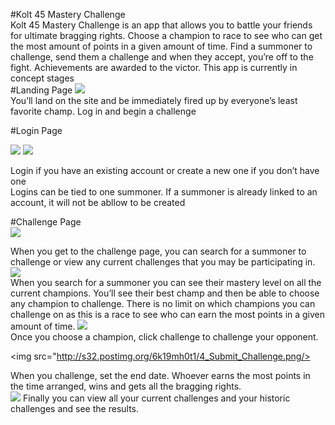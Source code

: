 #Kolt 45 Mastery Challenge
 <br/>
Kolt 45 Mastery Challenge is an app that allows you to battle your friends for ultimate bragging rights. Choose a champion to race to see who can get the most amount of points in a given amount of time. Find a summoner to challenge, send them a challenge and when they accept, you’re off to the fight. Achievements are awarded to the victor. This app is currently in concept stages
 <br/>
#Landing Page
<img src="http://s32.postimg.org/maqhagsid/Landing.png"/>
 <br/>
You’ll land on the site and be immediately fired up by everyone’s least favorite champ. Log in and begin a challenge
  <br/>

#Login Page

<img src="http://s32.postimg.org/az5g34s45/Login1.png"/>

<img src="http://s32.postimg.org/6kagdyfkl/Login2.png"/>

 <br/>
 
Login if you have an existing account or create a new one if you don’t have one
 <br/>
Logins can be tied to one summoner. If a summoner is already linked to an account, it will not be abllow to be created

  

#Challenge Page
 <br/>
<img src="http://s32.postimg.org/v7oouhiz9/1_Challenge_Page.png"/>

When you get to the challenge page, you can search for a summoner to challenge or view any current challenges that you may be participating in. 
<img src="http://s32.postimg.org/kiflfywk5/2_View_Summoner_Info.png"/> <br/>
When you search for a summoner you can see their mastery level on all the current champions. You’ll see their best champ and then be able to choose any champion to challenge. There is no limit on which champions you can challenge on as this is a race to see who can earn the most points in a given amount of time. 
 <img src="http://s32.postimg.org/tvkrxtpp1/3_View_Mastery_Info.png"/><br/>
Once you choose a champion, click challenge to challenge your opponent.

  <img src="http://s32.postimg.org/6k19mh0t1/4_Submit_Challenge.png/><br/>

When you challenge, set the end date. Whoever earns the most points in the time arranged, wins and gets all the bragging rights. 
  <br/>
<img src="http://s32.postimg.org/d7kjn7x3p/5_View_Challenges.png"/>
Finally you can view all your current challenges and your historic challenges and see the results.
